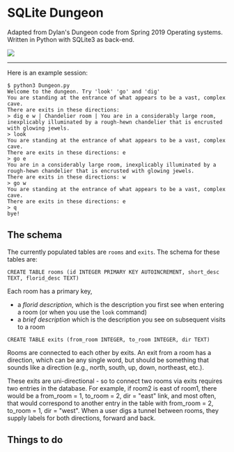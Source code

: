SQLite Dungeon
==============

Adapted from Dylan's Dungeon code from Spring 2019 Operating systems. 
Written in Python with SQLite3 as back-end. 


<img src="https://66.media.tumblr.com/d471e4f3dee7aca7d07468ae89225edb/tumblr_ppnk1hKli51tk06jno1_540.jpg"> 

--------

Here is an example session:

```
$ python3 Dungeon.py
Welcome to the dungeon. Try 'look' 'go' and 'dig'
You are standing at the entrance of what appears to be a vast, complex cave.
There are exits in these directions:
> dig e w | Chandelier room | You are in a considerably large room, inexplicably illuminated by a rough-hewn chandelier that is encrusted with glowing jewels.
> look
You are standing at the entrance of what appears to be a vast, complex cave.
There are exits in these directions: e
> go e
You are in a considerably large room, inexplicably illuminated by a rough-hewn chandelier that is encrusted with glowing jewels.
There are exits in these directions: w
> go w
You are standing at the entrance of what appears to be a vast, complex cave.
There are exits in these directions: e
> q
bye!
```

The schema
----------

The currently populated tables are `rooms` and `exits`. The schema for these tables are:

`CREATE TABLE rooms (id INTEGER PRIMARY KEY AUTOINCREMENT, short_desc TEXT, florid_desc TEXT)`

Each room has a primary key,

  * a *florid description*, which is the description you first see when entering a room (or when you use the `look` command)
  * a *brief description* which is the description you see on subsequent visits to a room

`CREATE TABLE exits (from_room INTEGER, to_room INTEGER, dir TEXT)`

Rooms are connected to each other by exits. An exit from a room has a
direction, which can be any single word, but should be something that
sounds like a direction (e.g., north, south, up, down, northeast,
etc.).

These exits are uni-directional - so to connect two rooms via exits
requires two entries in the database. For example, if room2 is east of
room1, there would be a from_room = 1, to_room = 2, dir = "east" link,
and most often, that would correspond to another entry in the table
with from_room = 2, to_room = 1, dir = "west". When a user digs a
tunnel between rooms, they supply labels for both directions, forward
and back.

Things to do
------------

